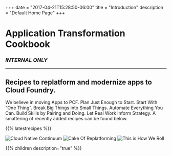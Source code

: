 +++
date = "2017-04-21T15:28:50-06:00"
title = "Introduction"
description = "Default Home Page"
+++

# Application Transformation Cookbook

### _**INTERNAL ONLY**_
---

## Recipes to replatform and modernize apps to Cloud Foundry.

We believe in moving Apps to PCF. Plan Just Enough to Start. Start With “One Thing”. Break Big Things into Small Things. Automate Everything You Can. Build Skills by Pairing and Doing. Let Real Work Inform Strategy. A smattering of recently added recipes can be found below.


{{% latestrecipes  %}}


![Cloud Native Continuum](/images/continuum.png?height=480px)
![Cake Of Replatforming](/images/cake.png?height=480px)
![This is How We Roll](/images/roll.png?height=480px)

{{% children description="true"  %}}
